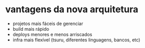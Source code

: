 # vantagens da nova arquitetura

- projetos mais fáceis de gerenciar
- build mais rápido
- deploys menores e menos arriscados
- infra mais flexível (tsuru, diferentes linguagens, bancos, etc)
